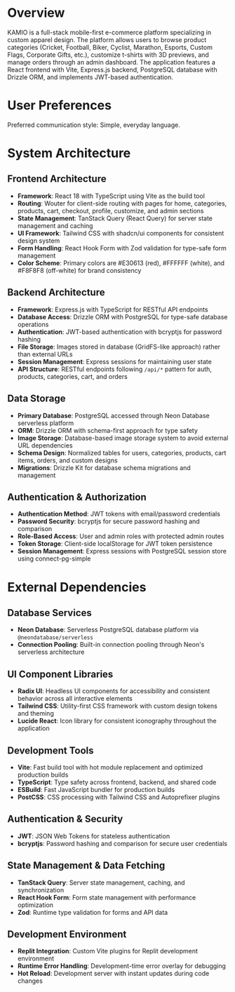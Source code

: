 # Overview

KAMIO is a full-stack mobile-first e-commerce platform specializing in custom apparel design. The platform allows users to browse product categories (Cricket, Football, Biker, Cyclist, Marathon, Esports, Custom Flags, Corporate Gifts, etc.), customize t-shirts with 3D previews, and manage orders through an admin dashboard. The application features a React frontend with Vite, Express.js backend, PostgreSQL database with Drizzle ORM, and implements JWT-based authentication.

# User Preferences

Preferred communication style: Simple, everyday language.

# System Architecture

## Frontend Architecture
- **Framework**: React 18 with TypeScript using Vite as the build tool
- **Routing**: Wouter for client-side routing with pages for home, categories, products, cart, checkout, profile, customize, and admin sections
- **State Management**: TanStack Query (React Query) for server state management and caching
- **UI Framework**: Tailwind CSS with shadcn/ui components for consistent design system
- **Form Handling**: React Hook Form with Zod validation for type-safe form management
- **Color Scheme**: Primary colors are #E30613 (red), #FFFFFF (white), and #F8F8F8 (off-white) for brand consistency

## Backend Architecture
- **Framework**: Express.js with TypeScript for RESTful API endpoints
- **Database Access**: Drizzle ORM with PostgreSQL for type-safe database operations
- **Authentication**: JWT-based authentication with bcryptjs for password hashing
- **File Storage**: Images stored in database (GridFS-like approach) rather than external URLs
- **Session Management**: Express sessions for maintaining user state
- **API Structure**: RESTful endpoints following `/api/*` pattern for auth, products, categories, cart, and orders

## Data Storage
- **Primary Database**: PostgreSQL accessed through Neon Database serverless platform
- **ORM**: Drizzle ORM with schema-first approach for type safety
- **Image Storage**: Database-based image storage system to avoid external URL dependencies
- **Schema Design**: Normalized tables for users, categories, products, cart items, orders, and custom designs
- **Migrations**: Drizzle Kit for database schema migrations and management

## Authentication & Authorization
- **Authentication Method**: JWT tokens with email/password credentials
- **Password Security**: bcryptjs for secure password hashing and comparison
- **Role-Based Access**: User and admin roles with protected admin routes
- **Token Storage**: Client-side localStorage for JWT token persistence
- **Session Management**: Express sessions with PostgreSQL session store using connect-pg-simple

# External Dependencies

## Database Services
- **Neon Database**: Serverless PostgreSQL database platform via `@neondatabase/serverless`
- **Connection Pooling**: Built-in connection pooling through Neon's serverless architecture

## UI Component Libraries
- **Radix UI**: Headless UI components for accessibility and consistent behavior across all interactive elements
- **Tailwind CSS**: Utility-first CSS framework with custom design tokens and theming
- **Lucide React**: Icon library for consistent iconography throughout the application

## Development Tools
- **Vite**: Fast build tool with hot module replacement and optimized production builds
- **TypeScript**: Type safety across frontend, backend, and shared code
- **ESBuild**: Fast JavaScript bundler for production builds
- **PostCSS**: CSS processing with Tailwind CSS and Autoprefixer plugins

## Authentication & Security
- **JWT**: JSON Web Tokens for stateless authentication
- **bcryptjs**: Password hashing and comparison for secure user credentials

## State Management & Data Fetching
- **TanStack Query**: Server state management, caching, and synchronization
- **React Hook Form**: Form state management with performance optimization
- **Zod**: Runtime type validation for forms and API data

## Development Environment
- **Replit Integration**: Custom Vite plugins for Replit development environment
- **Runtime Error Handling**: Development-time error overlay for debugging
- **Hot Reload**: Development server with instant updates during code changes